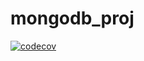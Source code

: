 # mongodb_proj

[![codecov](https://codecov.io/gh/bourgamb/mongodb_proj/branch/master/graph/badge.svg?token=FP5TO9H5KD)](https://codecov.io/gh/bourgamb/mongodb_proj)